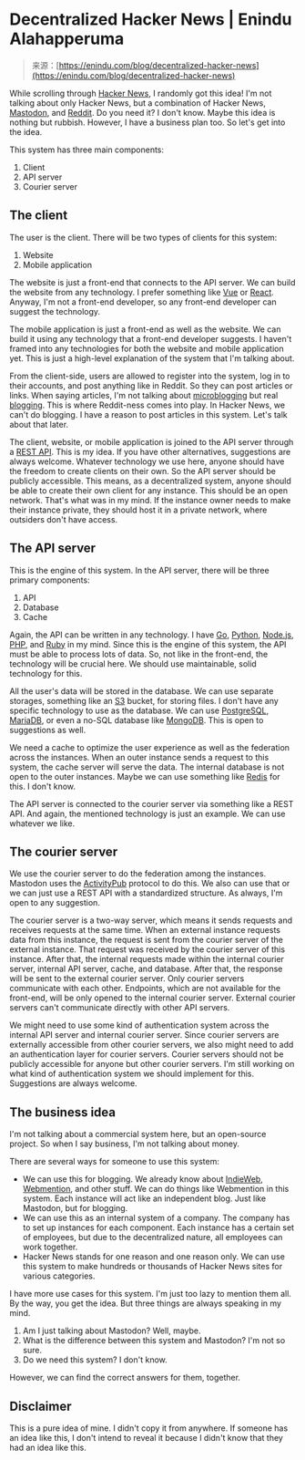 <!--yml
category: 未分类
date: 2024-05-27 14:42:11
-->

# Decentralized Hacker News | Enindu Alahapperuma

> 来源：[https://enindu.com/blog/decentralized-hacker-news](https://enindu.com/blog/decentralized-hacker-news)

While scrolling through [Hacker News](https://news.ycombinator.com), I randomly got this idea! I'm not talking about only Hacker News, but a combination of Hacker News, [Mastodon](https://joinmastodon.org), and [Reddit](https://www.reddit.com). Do you need it? I don't know. Maybe this idea is nothing but rubbish. However, I have a business plan too. So let's get into the idea.

This system has three main components:

1.  Client
2.  API server
3.  Courier server

## The client

The user is the client. There will be two types of clients for this system:

1.  Website
2.  Mobile application

The website is just a front-end that connects to the API server. We can build the website from any technology. I prefer something like [Vue](https://vuejs.org) or [React](https://react.dev). Anyway, I'm not a front-end developer, so any front-end developer can suggest the technology.

The mobile application is just a front-end as well as the website. We can build it using any technology that a front-end developer suggests. I haven't framed into any technologies for both the website and mobile application yet. This is just a high-level explanation of the system that I'm talking about.

From the client-side, users are allowed to register into the system, log in to their accounts, and post anything like in Reddit. So they can post articles or links. When saying articles, I'm not talking about [microblogging](https://en.wikipedia.org/wiki/Microblogging) but real [blogging](https://en.wikipedia.org/wiki/Blog). This is where Reddit-ness comes into play. In Hacker News, we can't do blogging. I have a reason to post articles in this system. Let's talk about that later.

The client, website, or mobile application is joined to the API server through a [REST API](https://en.wikipedia.org/wiki/REST). This is my idea. If you have other alternatives, suggestions are always welcome. Whatever technology we use here, anyone should have the freedom to create clients on their own. So the API server should be publicly accessible. This means, as a decentralized system, anyone should be able to create their own client for any instance. This should be an open network. That's what was in my mind. If the instance owner needs to make their instance private, they should host it in a private network, where outsiders don't have access.

## The API server

This is the engine of this system. In the API server, there will be three primary components:

1.  API
2.  Database
3.  Cache

Again, the API can be written in any technology. I have [Go](https://go.dev), [Python](https://www.python.org), [Node.js](https://nodejs.org/en), [PHP](https://www.php.net), and [Ruby](https://www.ruby-lang.org) in my mind. Since this is the engine of this system, the API must be able to process lots of data. So, not like in the front-end, the technology will be crucial here. We should use maintainable, solid technology for this.

All the user's data will be stored in the database. We can use separate storages, something like an [S3](https://aws.amazon.com/s3) bucket, for storing files. I don't have any specific technology to use as the database. We can use [PostgreSQL](https://www.postgresql.org), [MariaDB](https://mariadb.org), or even a no-SQL database like [MongoDB](https://www.mongodb.com). This is open to suggestions as well.

We need a cache to optimize the user experience as well as the federation across the instances. When an outer instance sends a request to this system, the cache server will serve the data. The internal database is not open to the outer instances. Maybe we can use something like [Redis](https://redis.io) for this. I don't know.

The API server is connected to the courier server via something like a REST API. And again, the mentioned technology is just an example. We can use whatever we like.

## The courier server

We use the courier server to do the federation among the instances. Mastodon uses the [ActivityPub](https://www.w3.org/TR/activitypub) protocol to do this. We also can use that or we can just use a REST API with a standardized structure. As always, I'm open to any suggestion.

The courier server is a two-way server, which means it sends requests and receives requests at the same time. When an external instance requests data from this instance, the request is sent from the courier server of the external instance. That request was received by the courier server of this instance. After that, the internal requests made within the internal courier server, internal API server, cache, and database. After that, the response will be sent to the external courier server. Only courier servers communicate with each other. Endpoints, which are not available for the front-end, will be only opened to the internal courier server. External courier servers can't communicate directly with other API servers.

We might need to use some kind of authentication system across the internal API server and internal courier server. Since courier servers are externally accessible from other courier servers, we also might need to add an authentication layer for courier servers. Courier servers should not be publicly accessible for anyone but other courier servers. I'm still working on what kind of authentication system we should implement for this. Suggestions are always welcome.

## The business idea

I'm not talking about a commercial system here, but an open-source project. So when I say business, I'm not talking about money.

There are several ways for someone to use this system:

*   We can use this for blogging. We already know about [IndieWeb](https://indieweb.org), [Webmention](https://www.w3.org/TR/webmention), and other stuff. We can do things like Webmention in this system. Each instance will act like an independent blog. Just like Mastodon, but for blogging.
*   We can use this as an internal system of a company. The company has to set up instances for each component. Each instance has a certain set of employees, but due to the decentralized nature, all employees can work together.
*   Hacker News stands for one reason and one reason only. We can use this system to make hundreds or thousands of Hacker News sites for various categories.

I have more use cases for this system. I'm just too lazy to mention them all. By the way, you get the idea. But three things are always speaking in my mind.

1.  Am I just talking about Mastodon? Well, maybe.
2.  What is the difference between this system and Mastodon? I'm not so sure.
3.  Do we need this system? I don't know.

However, we can find the correct answers for them, together.

## Disclaimer

This is a pure idea of mine. I didn't copy it from anywhere. If someone has an idea like this, I don't intend to reveal it because I didn't know that they had an idea like this.